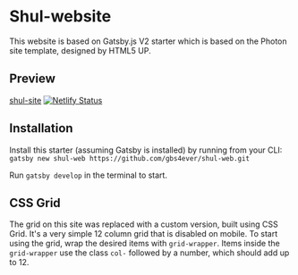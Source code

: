 # Shul-website

This website is based on Gatsby.js V2 starter which is based on the Photon site template, designed by HTML5 UP.

## Preview

[shul-site](https://shul-750.netlify.com/)
[![Netlify Status](https://api.netlify.com/api/v1/badges/ad84d8aa-da8f-4150-8f18-431cabe104a4/deploy-status)](https://app.netlify.com/sites/shul-750/deploys)

## Installation

Install this starter (assuming Gatsby is installed) by running from your CLI:
`gatsby new shul-web https://github.com/gbs4ever/shul-web.git`

Run `gatsby develop` in the terminal to start.

## CSS Grid

The grid on this site was replaced with a custom version, built using CSS Grid. It's a very simple 12 column grid that is disabled on mobile. To start using the grid, wrap the desired items with `grid-wrapper`. Items inside the `grid-wrapper` use the class `col-` followed by a number, which should add up to 12.
